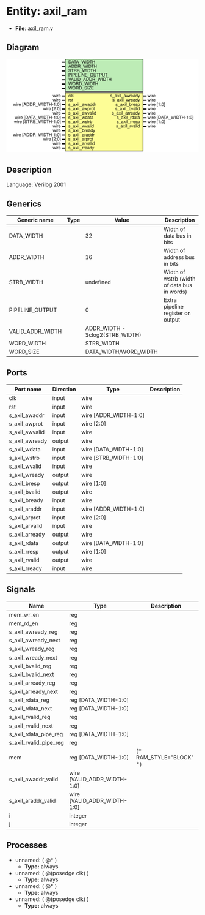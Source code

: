 # Entity: axil_ram

- **File**: axil_ram.v
## Diagram

![Diagram](axil_ram.svg "Diagram")
## Description


 Language: Verilog 2001


## Generics

| Generic name     | Type | Value                           | Description                                   |
| ---------------- | ---- | ------------------------------- | --------------------------------------------- |
| DATA_WIDTH       |      | 32                              |  Width of data bus in bits                    |
| ADDR_WIDTH       |      | 16                              |  Width of address bus in bits                 |
| STRB_WIDTH       |      | undefined                       |  Width of wstrb (width of data bus in words)  |
| PIPELINE_OUTPUT  |      | 0                               |  Extra pipeline register on output            |
| VALID_ADDR_WIDTH |      | ADDR_WIDTH - $clog2(STRB_WIDTH) |                                               |
| WORD_WIDTH       |      | STRB_WIDTH                      |                                               |
| WORD_SIZE        |      | DATA_WIDTH/WORD_WIDTH           |                                               |
## Ports

| Port name      | Direction | Type                  | Description |
| -------------- | --------- | --------------------- | ----------- |
| clk            | input     | wire                  |             |
| rst            | input     | wire                  |             |
| s_axil_awaddr  | input     | wire [ADDR_WIDTH-1:0] |             |
| s_axil_awprot  | input     | wire [2:0]            |             |
| s_axil_awvalid | input     | wire                  |             |
| s_axil_awready | output    | wire                  |             |
| s_axil_wdata   | input     | wire [DATA_WIDTH-1:0] |             |
| s_axil_wstrb   | input     | wire [STRB_WIDTH-1:0] |             |
| s_axil_wvalid  | input     | wire                  |             |
| s_axil_wready  | output    | wire                  |             |
| s_axil_bresp   | output    | wire [1:0]            |             |
| s_axil_bvalid  | output    | wire                  |             |
| s_axil_bready  | input     | wire                  |             |
| s_axil_araddr  | input     | wire [ADDR_WIDTH-1:0] |             |
| s_axil_arprot  | input     | wire [2:0]            |             |
| s_axil_arvalid | input     | wire                  |             |
| s_axil_arready | output    | wire                  |             |
| s_axil_rdata   | output    | wire [DATA_WIDTH-1:0] |             |
| s_axil_rresp   | output    | wire [1:0]            |             |
| s_axil_rvalid  | output    | wire                  |             |
| s_axil_rready  | input     | wire                  |             |
## Signals

| Name                   | Type                        | Description               |
| ---------------------- | --------------------------- | ------------------------- |
| mem_wr_en              | reg                         |                           |
| mem_rd_en              | reg                         |                           |
| s_axil_awready_reg     | reg                         |                           |
| s_axil_awready_next    | reg                         |                           |
| s_axil_wready_reg      | reg                         |                           |
| s_axil_wready_next     | reg                         |                           |
| s_axil_bvalid_reg      | reg                         |                           |
| s_axil_bvalid_next     | reg                         |                           |
| s_axil_arready_reg     | reg                         |                           |
| s_axil_arready_next    | reg                         |                           |
| s_axil_rdata_reg       | reg [DATA_WIDTH-1:0]        |                           |
| s_axil_rdata_next      | reg [DATA_WIDTH-1:0]        |                           |
| s_axil_rvalid_reg      | reg                         |                           |
| s_axil_rvalid_next     | reg                         |                           |
| s_axil_rdata_pipe_reg  | reg [DATA_WIDTH-1:0]        |                           |
| s_axil_rvalid_pipe_reg | reg                         |                           |
| mem                    | reg [DATA_WIDTH-1:0]        |  (* RAM_STYLE="BLOCK" *)  |
| s_axil_awaddr_valid    | wire [VALID_ADDR_WIDTH-1:0] |                           |
| s_axil_araddr_valid    | wire [VALID_ADDR_WIDTH-1:0] |                           |
| i                      | integer                     |                           |
| j                      | integer                     |                           |
## Processes
- unnamed: ( @* )
  - **Type:** always
- unnamed: ( @(posedge clk) )
  - **Type:** always
- unnamed: ( @* )
  - **Type:** always
- unnamed: ( @(posedge clk) )
  - **Type:** always
